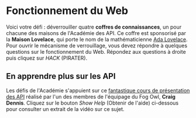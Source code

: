 # Fonctionnement du Web

Voici votre défi&nbsp;: déverrouiller quatre **coffres de connaissances**, un pour chacune des maisons de l'Académie des API. Ce coffre est sponsorisé par la **Maison Lovelace**, qui porte le nom de la mathématicienne [Ada Lovelace](https://en.wikipedia.org/wiki/Ada_Lovelace). Pour ouvrir le mécanisme de verrouillage, vous devez répondre à quelques questions sur le fonctionnement du Web. Répondez aux questions à droite puis cliquez sur *HACK* (PIRATER).

## En apprendre plus sur les API

Les défis de l'Académie s'appuient sur ce [fantastique cours de présentation des API](https://www.youtube.com/watch?v=GZvSYJDk-us) réalisé par l'un des membres de l'équipage du Fog Owl, **Craig Dennis**. Cliquez sur le bouton *Show Help* (Obtenir de l'aide) ci-dessous pour consulter un extrait de la vidéo sur ce sujet.